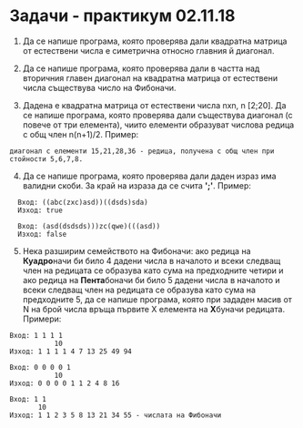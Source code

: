 # Задачи - практикум 02.11.18

1. Да се напише програма, която проверява дали квадратна матрица от естествени числа е симетрична относно главния й диагонал.


2. Да се напише програма, която проверява дали в частта над вторичния главен диагонал на квадратна матрица от естествени числа съществува число на Фибоначи.


3. Дадена е квадратна матрица от естествени числа nxn, n [2;20]. Да се напише програма, която проверява дали съществува диагонал (с повече от три елемента), чиито елементи образуват числова редица с общ член n(n+1)/2. Пример:

``диагонал с елементи 15,21,28,36 - редица, получена с общ член при стойности 5,6,7,8.``


4. Да се напише програма, която проверява дали даден израз има валидни скоби. За край на израза да се счита **';'**. Пример:


  ```
	Вход: ((abc(zxc)asd))((dsds)sda)
    Изход: true

    Вход: (asd(dsdsds)))zc(qwe)(((asd))
    Изход: false
  ```

5. Нека разширим семейството на Фибоначи: ако редица на **Куадро**начи би било 4 дадени числа в началото и всеки следващ член на редицата се образува като сума на предходните четири и ако редица на **Пента**боначи би било 5 дадени числа в началото и всеки следващ член на редицата се образува като сума на предходните 5, да се напише програма, която при зададен масив от N на брой числа връща първите X елемента на **Х**буначи редицата. Примери:

```
Вход: 1 1 1 1
           10
Изход: 1 1 1 1 4 7 13 25 49 94

Вход: 0 0 0 0 1
           10
Изход: 0 0 0 0 1 1 2 4 8 16

Вход: 1 1
       10
Изход: 1 1 2 3 5 8 13 21 34 55 - числата на Фибоначи

```
